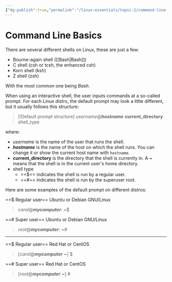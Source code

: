 ```yaml
---
{"dg-publish":true,"permalink":"/linux-essentials/topic-2/command-line-basics/"}
---
```


# Command Line Basics
There are several different shells on Linux, these are just a few:
- Bourne-again shell ([[Bash\|Bash]])
- C shell (csh or tcsh, the enhanced csh)
- Korn shell (ksh)
- Z shell (zsh)

With the most common one being _Bash_.

When using an interactive shell, the user inputs commands at a so-called prompt. For each Linux distro, the default prompt may look a little different, but it usually follows this structure:

> [!Default prompt structure]
>    _username_@___hostname___ **current_directory** shell_type

where:
- _username_ is the name of the user that runs the shell.
- ___hostname___ is the name of the host on which the shell runs. You can change it or show the current host name with `hostname`.
- **current_directory** is the directory that the shell is currently in. A **~** means that the shell is in the current user's home directory.
- shell type
	- ==$== indicates the shell is run by a regular user.
	- ==#== indicates the shell is run by the superuser root.


Here are some examples of the default prompt on different distros:

==$ Regular user== Ubuntu or Debian GNU/Linux 
> _carol_@___mycomputer___: **~**$

==# Super user== Ubuntu or Debian GNU/Linux 
> _root_@___mycomputer___: **~**#

---
==$ Regular user== Red Hat or CentOS
> \[_carol_@___mycomputer___ **~**\] $

==# Super user== Red Hat or CentOS
> \[_root_@___mycomputer___ **~**\] #
